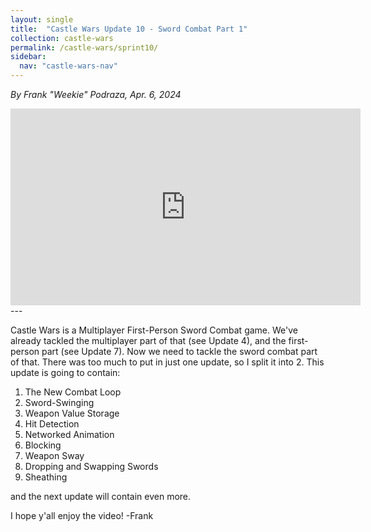 ```yaml
---
layout: single
title:  "Castle Wars Update 10 - Sword Combat Part 1"
collection: castle-wars
permalink: /castle-wars/sprint10/
sidebar:
  nav: "castle-wars-nav"
---
```


_By Frank "Weekie" Podraza, Apr. 6, 2024_

<iframe width="560" height="315" src="https://www.youtube.com/embed/H0PmM5czHyQ?si=5oawfVi2XjBZoPA5" title="YouTube video player" frameborder="0" allow="accelerometer; autoplay; clipboard-write; encrypted-media; gyroscope; picture-in-picture; web-share" referrerpolicy="strict-origin-when-cross-origin" allowfullscreen></iframe>
---

Castle Wars is a Multiplayer First-Person Sword Combat game. We've already tackled the multiplayer part of that (see Update 4), and the first-person part (see Update 7). Now we need to tackle the sword combat part of that. There was too much to put in just one update, so I split it into 2. This update is going to contain:
1. The New Combat Loop
2. Sword-Swinging
3. Weapon Value Storage
4. Hit Detection
5. Networked Animation
6. Blocking
7. Weapon Sway
8. Dropping and Swapping Swords
9. Sheathing

and the next update will contain even more.

I hope y'all enjoy the video!
-Frank
